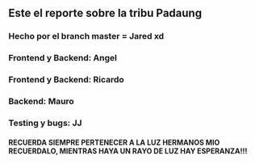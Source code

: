 ## Este el reporte sobre la tribu Padaung
### Hecho por el branch master = Jared xd
### Frontend y Backend: Angel
### Frontend y Backend: Ricardo
### Backend: Mauro
### Testing y bugs: JJ
#### RECUERDA SIEMPRE PERTENECER A LA LUZ HERMANOS MIO RECUERDALO, MIENTRAS HAYA UN RAYO DE LUZ HAY ESPERANZA!!!
